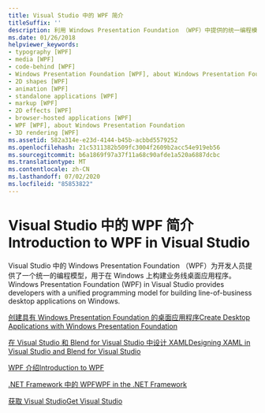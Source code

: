 ```yaml
---
title: Visual Studio 中的 WPF 简介
titleSuffix: ''
description: 利用 Windows Presentation Foundation （WPF）中提供的统一编程模型构建业务线桌面应用程序。
ms.date: 01/26/2018
helpviewer_keywords:
- typography [WPF]
- media [WPF]
- code-behind [WPF]
- Windows Presentation Foundation [WPF], about Windows Presentation Foundation
- 2D shapes [WPF]
- animation [WPF]
- standalone applications [WPF]
- markup [WPF]
- 2D effects [WPF]
- browser-hosted applications [WPF]
- WPF [WPF], about Windows Presentation Foundation
- 3D rendering [WPF]
ms.assetid: 582a314e-e23d-4144-b45b-acbbd5579252
ms.openlocfilehash: 21c5311382b509fc3004f2609b2acc54e919eb56
ms.sourcegitcommit: b6a1869f97a37f11a68c90afde1a520a6887dcbc
ms.translationtype: MT
ms.contentlocale: zh-CN
ms.lasthandoff: 07/02/2020
ms.locfileid: "85853822"
---
```

# <a name="introduction-to-wpf-in-visual-studio"></a><span data-ttu-id="10c33-103">Visual Studio 中的 WPF 简介</span><span class="sxs-lookup"><span data-stu-id="10c33-103">Introduction to WPF in Visual Studio</span></span>
<span data-ttu-id="10c33-104">Visual Studio 中的 Windows Presentation Foundation （WPF）为开发人员提供了一个统一的编程模型，用于在 Windows 上构建业务线桌面应用程序。</span><span class="sxs-lookup"><span data-stu-id="10c33-104">Windows Presentation Foundation (WPF) in Visual Studio provides developers with a unified programming model for building line-of-business desktop applications on Windows.</span></span>  
  
 [<span data-ttu-id="10c33-105">创建具有 Windows Presentation Foundation 的桌面应用程序</span><span class="sxs-lookup"><span data-stu-id="10c33-105">Create Desktop Applications with Windows Presentation Foundation</span></span>](/visualstudio/designers/create-modern-desktop-applications-with-windows-presentation-foundation)  

 [<span data-ttu-id="10c33-106">在 Visual Studio 和 Blend for Visual Studio 中设计 XAML</span><span class="sxs-lookup"><span data-stu-id="10c33-106">Designing XAML in Visual Studio and Blend for Visual Studio</span></span>](/visualstudio/designers/designing-xaml-in-visual-studio)  
  
 [<span data-ttu-id="10c33-107">WPF 介绍</span><span class="sxs-lookup"><span data-stu-id="10c33-107">Introduction to WPF</span></span>](../introduction-to-wpf.md)  
  
 [<span data-ttu-id="10c33-108">.NET Framework 中的 WPF</span><span class="sxs-lookup"><span data-stu-id="10c33-108">WPF in the .NET Framework</span></span>](../index.md)  
  
 [<span data-ttu-id="10c33-109">获取 Visual Studio</span><span class="sxs-lookup"><span data-stu-id="10c33-109">Get Visual Studio</span></span>](https://aka.ms/vsdownload?utm_source=mscom&utm_campaign=msdocs)
